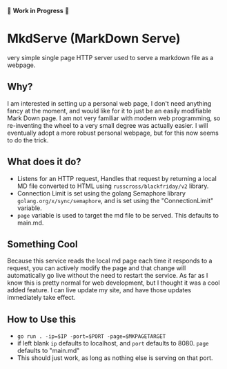 🚧 **Work in Progress** 🚧

# MkdServe (MarkDown Serve)
very simple single page HTTP server used to serve a markdown file as a webpage. 

## Why?
I am interested in setting up a personal web page, I don't need anything fancy at the moment, and would like for it to just be an easily modifiable
Mark Down page. I am not very familiar with modern web programming, so re-inventing the wheel to a very small degree was actually easier. I will 
eventually adopt a more robust personal webpage, but for this now seems to do the trick. 

## What does it do?
- Listens for an HTTP request, Handles that request by returning a local MD file converted to HTML using `russcross/blackfriday/v2` library.
- Connection Limit is set using the golang Semaphore library `golang.org/x/sync/semaphore`, and is set using the "ConnectionLimit" variable.
- `page` variable is used to target the md file to be served. This defaults to main.md.

## Something Cool 
 Because this service reads the local md page each time it responds to a request, you can actively modify the page and that change will automatically
 go live without the need to restart the service. As far as I know this is pretty normal for web development, but I thought it was a cool added feature.
 I can live update my site, and have those updates immediately take effect. 

## How to Use this
- `go run . -ip=$IP -port=$PORT -page=$MKPAGETARGET`
- if left blank `ip` defaults to localhost, and `port` defaults to 8080. `page` defaults to "main.md"
- This should just work, as long as nothing else is serving on that port. 
